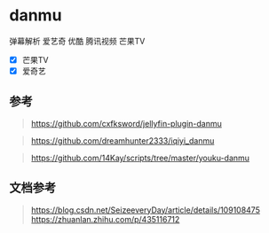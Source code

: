 # danmu
弹幕解析 爱艺奇 优酷 腾讯视频 芒果TV

- [x] 芒果TV
- [x] 爱奇艺

## 参考 

> https://github.com/cxfksword/jellyfin-plugin-danmu

> https://github.com/dreamhunter2333/iqiyi_danmu

> https://github.com/14Kay/scripts/tree/master/youku-danmu

## 文档参考

> https://blog.csdn.net/SeizeeveryDay/article/details/109108475
> https://zhuanlan.zhihu.com/p/435116712